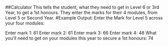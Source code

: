 ##Calculator
This tells the student, what they need to get in Level 6 or 3rd Year, to get  a 1st honours. They enter the marks for their 4 modules, from Level 5 or Second Year.
#Example Output:
Enter the Mark for Level 5 across your four modules:

Enter mark 1: 61
Enter mark 2: 61
Enter mark 3: 66
Enter mark 4: 48
What you'll need to get on your modules this year to secure a 1st honours: 74

